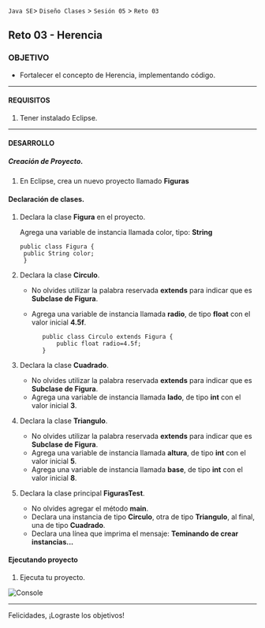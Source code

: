  
`Java SE`> `Diseño Clases` > `Sesión 05` > `Reto 03`

## Reto 03 - Herencia

### OBJETIVO

- Fortalecer el concepto de Herencia, implementando código.

<hr>

#### REQUISITOS

1. Tener instalado Eclipse.

<hr>

#### DESARROLLO

##### Creación de Proyecto.

1. En Eclipse, crea un nuevo proyecto llamado <b>Figuras</b>
   
#### Declaración de clases.

1. Declara la clase <b>Figura</b> en el proyecto.

   Agrega una variable de instancia llamada color, tipo: <b>String</b>
   
	   public class Figura {
	   	public String color;
		}
		
2. Declara la clase <b>Circulo</b>. 

   - No olvides utilizar la palabra reservada <b>extends</b> para indicar que es <b>Subclase de Figura</b>.
   - Agrega una variable de instancia llamada <b>radio</b>, de tipo <b>float</b> con el valor inicial <b>4.5f</b>.
  
			public class Circulo extends Figura {
				public float radio=4.5f;
			}
			
3. Declara la clase <b>Cuadrado</b>. 

   - No olvides utilizar la palabra reservada <b>extends</b> para indicar que es <b>Subclase de Figura</b>.
   - Agrega una variable de instancia llamada <b>lado</b>, de tipo <b>int</b> con el valor inicial <b>3</b>.
   
4. Declara la clase <b>Triangulo</b>. 

   - No olvides utilizar la palabra reservada <b>extends</b> para indicar que es <b>Subclase de Figura</b>.
   - Agrega una variable de instancia llamada <b>altura</b>, de tipo <b>int</b> con el valor inicial <b>5</b>.
   - Agrega una variable de instancia llamada <b>base</b>, de tipo <b>int</b> con el valor inicial <b>8</b>.
   
5. Declara la clase principal <b>FigurasTest</b>.

   - No olvides agregar el método <b>main</b>.
   - Declara una instancia de tipo <b>Circulo</b>, otra de tipo <b>Triangulo</b>, al final, una de tipo <b>Cuadrado</b>.
   - Declara una línea que imprima el mensaje: <b>Teminando de crear instancias...</b>
   
#### Ejecutando proyecto

1. Ejecuta tu proyecto.

![Console](https://user-images.githubusercontent.com/56565204/67800533-04b66980-fa4d-11e9-82b2-19c9b1949086.png)

<hr>

Felicidades, ¡Lograste los objetivos!
